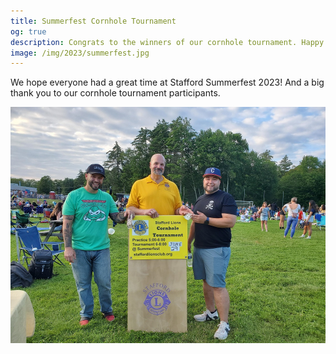 ```yaml
---
title: Summerfest Cornhole Tournament
og: true
description: Congrats to the winners of our cornhole tournament. Happy Summerfest!
image: /img/2023/summerfest.jpg
---
```

We hope everyone had a great time at Stafford Summerfest 2023! And a big thank you to our cornhole tournament participants.

<img src="/img/2023/summerfest.jpg" class="img-fluid" alt="Summerfest"/>
